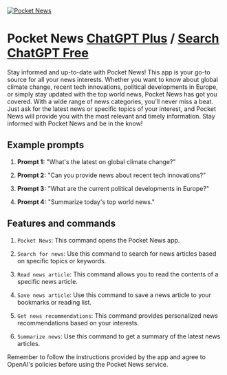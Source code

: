 
[![Pocket News](https://files.oaiusercontent.com/file-gAlQNbBN6B3i81Tq47gBxmh4?se=2123-10-18T12%3A52%3A24Z&sp=r&sv=2021-08-06&sr=b&rscc=max-age%3D31536000%2C%20immutable&rscd=attachment%3B%20filename%3D9ea2358f-290d-431f-be75-1c2159f861fb.png&sig=sFCvsy365%2Bef6OBTsdLWX1BPkmxxIjCVHXgFhQzKfV4%3D)](https://chat.openai.com/g/g-fr8UrCK0d-pocket-news)

# Pocket News [ChatGPT Plus](https://chat.openai.com/g/g-fr8UrCK0d-pocket-news) / [Search ChatGPT Free](https://gptcall.net/index.html#/?search=Pocket%20News)

Stay informed and up-to-date with Pocket News! This app is your go-to source for all your news interests. Whether you want to know about global climate change, recent tech innovations, political developments in Europe, or simply stay updated with the top world news, Pocket News has got you covered. With a wide range of news categories, you'll never miss a beat. Just ask for the latest news or specific topics of your interest, and Pocket News will provide you with the most relevant and timely information. Stay informed with Pocket News and be in the know!

## Example prompts

1. **Prompt 1:** "What's the latest on global climate change?"

2. **Prompt 2:** "Can you provide news about recent tech innovations?"

3. **Prompt 3:** "What are the current political developments in Europe?"

4. **Prompt 4:** "Summarize today's top world news."


## Features and commands

1. `Pocket News`: This command opens the Pocket News app.

2. `Search for news`: Use this command to search for news articles based on specific topics or keywords.

3. `Read news article`: This command allows you to read the contents of a specific news article.

4. `Save news article`: Use this command to save a news article to your bookmarks or reading list.

5. `Get news recommendations`: This command provides personalized news recommendations based on your interests.

6. `Summarize news`: Use this command to get a summary of the latest news articles.

Remember to follow the instructions provided by the app and agree to OpenAI's policies before using the Pocket News service.


